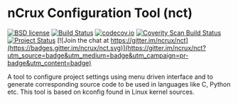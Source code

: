 # nCrux Configuration Tool (nct)

[![BSD license](https://img.shields.io/badge/License-GPLv2-blue.svg)](https://opensource.org/licenses/GPL-2.0)
[![Build Status](https://api.travis-ci.org/ncrux/nct.svg?branch=master)](https://travis-ci.org/ncrux/nct)
[![codecov.io](https://codecov.io/github/ncrux/nct/coverage.svg?branch=master)](https://codecov.io/github/ncrux/nct?branch=master)
[![Coverity Scan Build Status](https://scan.coverity.com/projects/9711/badge.svg)](https://scan.coverity.com/projects/ncrux-nct)
[![Project Status](https://www.openhub.net/p/ncrux-nct/widgets/project_thin_badge.gif)](https://www.openhub.net/p/ncrux-nct)
[![Join the chat at https://gitter.im/ncrux/nct](https://badges.gitter.im/ncrux/nct.svg)](https://gitter.im/ncrux/nct?utm_source=badge&utm_medium=badge&utm_campaign=pr-badge&utm_content=badge)


A tool to configure project settings using menu driven interface and to
generate corresponding source code to be used in languages like C, Python etc.
This tool is based on kconfig found in Linux kernel sources.

